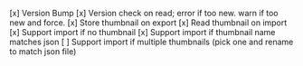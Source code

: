 [x] Version Bump
[x] Version check on read; error if too new. warn if too new and force.
[x] Store thumbnail on export
[x] Read thumbnail on import
[x] Support import if no thumbnail
[x] Support import if thumbnail name matches json
[ ] Support import if multiple thumbnails (pick one and rename to match json file)

